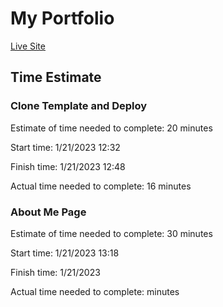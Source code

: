 # My Portfolio

[Live Site](https://matt-austin.netlify.app/)

## Time Estimate

### Clone Template and Deploy

Estimate of time needed to complete: 20 minutes

Start time: 1/21/2023 12:32

Finish time: 1/21/2023 12:48

Actual time needed to complete: 16 minutes

### About Me Page

Estimate of time needed to complete: 30 minutes

Start time: 1/21/2023 13:18

Finish time: 1/21/2023 

Actual time needed to complete:  minutes
